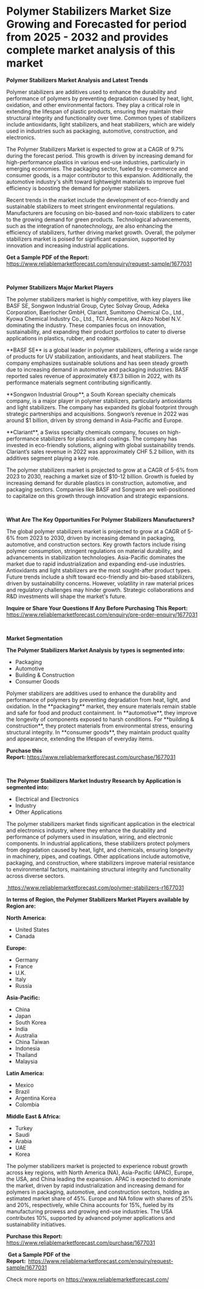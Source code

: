 <p><h1>Polymer Stabilizers Market Size Growing and Forecasted for period from 2025 - 2032 and provides complete market analysis of this market</h1></p><p><strong>Polymer Stabilizers Market Analysis and Latest Trends</strong></p>
<p><p>Polymer stabilizers are additives used to enhance the durability and performance of polymers by preventing degradation caused by heat, light, oxidation, and other environmental factors. They play a critical role in extending the lifespan of plastic products, ensuring they maintain their structural integrity and functionality over time. Common types of stabilizers include antioxidants, light stabilizers, and heat stabilizers, which are widely used in industries such as packaging, automotive, construction, and electronics.</p><p>The Polymer Stabilizers Market is expected to grow at a CAGR of 9.7% during the forecast period. This growth is driven by increasing demand for high-performance plastics in various end-use industries, particularly in emerging economies. The packaging sector, fueled by e-commerce and consumer goods, is a major contributor to this expansion. Additionally, the automotive industry's shift toward lightweight materials to improve fuel efficiency is boosting the demand for polymer stabilizers.</p><p>Recent trends in the market include the development of eco-friendly and sustainable stabilizers to meet stringent environmental regulations. Manufacturers are focusing on bio-based and non-toxic stabilizers to cater to the growing demand for green products. Technological advancements, such as the integration of nanotechnology, are also enhancing the efficiency of stabilizers, further driving market growth. Overall, the polymer stabilizers market is poised for significant expansion, supported by innovation and increasing industrial applications.</p></p>
<p><strong>Get a Sample PDF of the Report:&nbsp;</strong> <a href="https://www.reliablemarketforecast.com/enquiry/request-sample/1677031?utm_campaign=1929&utm_medium=2&utm_source=Github&utm_content=ia&utm_term=24012025&utm_id=polymer-stabilizers">https://www.reliablemarketforecast.com/enquiry/request-sample/1677031</a></p>
<p>&nbsp;</p>
<p><strong>Polymer Stabilizers Major Market Players</strong></p>
<p><p>The polymer stabilizers market is highly competitive, with key players like BASF SE, Songwon Industrial Group, Cytec Solvay Group, Adeka Corporation, Baerlocher GmbH, Clariant, Sumitomo Chemical Co., Ltd., Kyowa Chemical Industry Co., Ltd., TCI America, and Akzo Nobel N.V. dominating the industry. These companies focus on innovation, sustainability, and expanding their product portfolios to cater to diverse applications in plastics, rubber, and coatings.</p><p>**BASF SE** is a global leader in polymer stabilizers, offering a wide range of products for UV stabilization, antioxidants, and heat stabilizers. The company emphasizes sustainable solutions and has seen steady growth due to increasing demand in automotive and packaging industries. BASF reported sales revenue of approximately €87.3 billion in 2022, with its performance materials segment contributing significantly.</p><p>**Songwon Industrial Group**, a South Korean specialty chemicals company, is a major player in polymer stabilizers, particularly antioxidants and light stabilizers. The company has expanded its global footprint through strategic partnerships and acquisitions. Songwon’s revenue in 2022 was around $1 billion, driven by strong demand in Asia-Pacific and Europe.</p><p>**Clariant**, a Swiss specialty chemicals company, focuses on high-performance stabilizers for plastics and coatings. The company has invested in eco-friendly solutions, aligning with global sustainability trends. Clariant’s sales revenue in 2022 was approximately CHF 5.2 billion, with its additives segment playing a key role.</p><p>The polymer stabilizers market is projected to grow at a CAGR of 5-6% from 2023 to 2030, reaching a market size of $10-12 billion. Growth is fueled by increasing demand for durable plastics in construction, automotive, and packaging sectors. Companies like BASF and Songwon are well-positioned to capitalize on this growth through innovation and strategic expansions.</p></p>
<p>&nbsp;</p>
<p><strong>What Are The Key Opportunities For Polymer Stabilizers Manufacturers?</strong></p>
<p><p>The global polymer stabilizers market is projected to grow at a CAGR of 5-6% from 2023 to 2030, driven by increasing demand in packaging, automotive, and construction sectors. Key growth factors include rising polymer consumption, stringent regulations on material durability, and advancements in stabilization technologies. Asia-Pacific dominates the market due to rapid industrialization and expanding end-use industries. Antioxidants and light stabilizers are the most sought-after product types. Future trends include a shift toward eco-friendly and bio-based stabilizers, driven by sustainability concerns. However, volatility in raw material prices and regulatory challenges may hinder growth. Strategic collaborations and R&D investments will shape the market's future.</p></p>
<p><strong>Inquire or Share Your Questions If Any Before Purchasing This Report:</strong> <a href="https://www.reliablemarketforecast.com/enquiry/pre-order-enquiry/1677031?utm_campaign=1929&utm_medium=2&utm_source=Github&utm_content=ia&utm_term=24012025&utm_id=polymer-stabilizers">https://www.reliablemarketforecast.com/enquiry/pre-order-enquiry/1677031</a></p>
<p>&nbsp;</p>
<p><strong>Market Segmentation</strong></p>
<p><strong>The Polymer Stabilizers Market Analysis by types is segmented into:</strong></p>
<p><ul><li>Packaging</li><li>Automotive</li><li>Building & Construction</li><li>Consumer Goods</li></ul></p>
<p><p>Polymer stabilizers are additives used to enhance the durability and performance of polymers by preventing degradation from heat, light, and oxidation. In the **packaging** market, they ensure materials remain stable and safe for food and product containment. In **automotive**, they improve the longevity of components exposed to harsh conditions. For **building & construction**, they protect materials from environmental stress, ensuring structural integrity. In **consumer goods**, they maintain product quality and appearance, extending the lifespan of everyday items.</p></p>
<p><strong>Purchase this Report:&nbsp;</strong><a href="https://www.reliablemarketforecast.com/purchase/1677031?utm_campaign=1929&utm_medium=2&utm_source=Github&utm_content=ia&utm_term=24012025&utm_id=polymer-stabilizers">https://www.reliablemarketforecast.com/purchase/1677031</a></p>
<p>&nbsp;</p>
<p><strong>The Polymer Stabilizers Market Industry Research by Application is segmented into:</strong></p>
<p><ul><li>Electrical and Electronics</li><li>Industry</li><li>Other Applications</li></ul></p>
<p><p>The polymer stabilizers market finds significant application in the electrical and electronics industry, where they enhance the durability and performance of polymers used in insulation, wiring, and electronic components. In industrial applications, these stabilizers protect polymers from degradation caused by heat, light, and chemicals, ensuring longevity in machinery, pipes, and coatings. Other applications include automotive, packaging, and construction, where stabilizers improve material resistance to environmental factors, maintaining structural integrity and functionality across diverse sectors.</p></p>
<p><a href="https://www.reliablemarketforecast.com/polymer-stabilizers-r1677031?utm_campaign=1929&utm_medium=2&utm_source=Github&utm_content=ia&utm_term=24012025&utm_id=polymer-stabilizers">&nbsp;https://www.reliablemarketforecast.com/polymer-stabilizers-r1677031</a></p>
<p><strong>In terms of Region, the Polymer Stabilizers Market Players available by Region are:</strong></p>
<p>
    <p> <strong> North America: </strong>
        <ul>
            <li>United States</li>
            <li>Canada</li>
        </ul>
        </p> 
    <p> <strong> Europe: </strong>
        <ul>
            <li>Germany</li>
            <li>France</li>
            <li>U.K.</li>
            <li>Italy</li>
            <li>Russia</li>
        </ul>
        </p> 
    <p> <strong> Asia-Pacific: </strong>
        <ul>
            <li>China</li>
            <li>Japan</li>
            <li>South Korea</li>
            <li>India</li>
            <li>Australia</li>
            <li>China Taiwan</li>
            <li>Indonesia</li>
            <li>Thailand</li>
            <li>Malaysia</li>
        </ul>
        </p> 
    <p> <strong> Latin America: </strong>
        <ul>
            <li>Mexico</li>
            <li>Brazil</li>
            <li>Argentina Korea</li>
            <li>Colombia</li>
        </ul>
        </p> 
    <p> <strong> Middle East & Africa: </strong>
        <ul>
            <li>Turkey</li>
            <li>Saudi</li>
            <li>Arabia</li>
            <li>UAE</li>
            <li>Korea</li>
        </ul>
    </p>
    </p>
<p><p>The polymer stabilizers market is projected to experience robust growth across key regions, with North America (NA), Asia-Pacific (APAC), Europe, the USA, and China leading the expansion. APAC is expected to dominate the market, driven by rapid industrialization and increasing demand for polymers in packaging, automotive, and construction sectors, holding an estimated market share of 45%. Europe and NA follow with shares of 25% and 20%, respectively, while China accounts for 15%, fueled by its manufacturing prowess and growing end-use industries. The USA contributes 10%, supported by advanced polymer applications and sustainability initiatives.</p></p>
<p><strong>Purchase this Report: </strong><a href="https://www.reliablemarketforecast.com/purchase/1677031?utm_campaign=1929&utm_medium=2&utm_source=Github&utm_content=ia&utm_term=24012025&utm_id=polymer-stabilizers">https://www.reliablemarketforecast.com/purchase/1677031</a></p>
<p>&nbsp;<strong>Get a Sample PDF of the Report:&nbsp;&nbsp;</strong><a href="https://www.reliablemarketforecast.com/enquiry/request-sample/1677031?utm_campaign=1929&utm_medium=2&utm_source=Github&utm_content=ia&utm_term=24012025&utm_id=polymer-stabilizers">https://www.reliablemarketforecast.com/enquiry/request-sample/1677031</a></p>
<p><strong></strong></p>
<p>Check more reports on <a href="https://www.reliablemarketforecast.com/?utm_campaign=1929&utm_medium=2&utm_source=Github&utm_content=ia&utm_term=24012025&utm_id=polymer-stabilizers">https://www.reliablemarketforecast.com/</a></p>